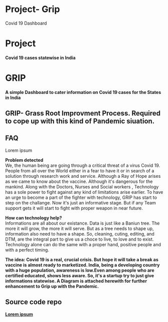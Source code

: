 # Project- Grip
 Covid 19 Dashboard
 
 
</head>

<body>
  <h1>Project </h1>
  <h4>Covid 19 cases statewise in India </h4>
  <h1>GRIP</h1>
  <h4>A simple Dashboard to cater information on Covid 19 cases for the States in India </h4>

  <h2>GRIP- Grass Root Improvment Process. Required to cope up with this kind of Pandemic siuation.</h2>
  
  <h2>FAQ</h2>
  <p>Lorem ipsum</p>
  <p><strong>Problem detected</strong><br>
    We, the human being are going through a critical threat of a virus Covid 19. People from all over the World either in a fear to have it or in search of a solution through research work and service. Although a Ray of Hope arises as we came to know about the vaccine. Although it's dangerous for the mankind. Along with the Doctors, Nurses and Social workers , Technology has a sole power to fight against any kind of limitations arise earlier. To have an urge to become a part of the fighter with technology, GRIP has start to step on the challange. Now it's just an informative stage. But if any Team support gets it will start to fight with proper weapon in near future.
  </p> 

  <p><strong>How can technology help?</strong><br>
    Informations are all about our existance. Data is just like a Baniun tree. The more it will grow, the more it will serve. But as a tree needs to shape up, information also need to have a shape. So, cleaning, cuting, editing, and DTM, are the integral part to give us a choce to live, to love and to exist. Technology alone can do the same with a proper hand, positive people and with a perfect timing.
  </p> 

  <p><strong>The idea: 
    Covid 19 is a real, crucial crisis. But hope it will take a break as vaccine is almost ready to marketized. India, being a developing country with a huge population, awareness is low.Even among people who are certified educated, shows less aware. So, it's a startup try to just give informations statewise. A Diagram is attached herewith for further enhancement to Grip up with the Pandemic.  
  </p>

  <h2>Source code repo</h2>
  <p><a href="https://github.com/sarmitamajumdar/Project--Grip.git">Lorem ipsum</a></p>
